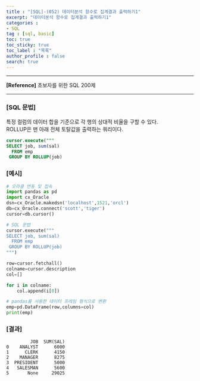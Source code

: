 ```yaml
---
title : "[SQL]-(052) 데이터분석 함수로 집계결과 출력하기1"
excerpt: "데이터분석 함수로 집계결과 출력하기1"
categories :
- SQL
tag : [sql, basic]
toc: true
toc_sticky: true
toc_label : "목록"
author_profile : false
search: true
---
```


---
**[Reference]** 초보자를 위한 SQL 200제

---
### [SQL 문법]
특정 컬럼의 데이터 합을 기준으로 각 행의 상대적 비율을 구할 수 있다.  
ROLLUP은 맨 아래 전체 토탈값을 출력하는 쿼리이다.

```sql
cursor.execute("""
SELECT job, sum(sal)
  FROM emp
 GROUP BY ROLLUP(job)
```
### [예시]
```python
# 오라클 연동 및 접속
import pandas as pd
import cx_Oracle
dsn=cx_Oracle.makedsn('localhost',1521,'orcl')
db=cx_Oracle.connect('scott','tiger')
cursor=db.cursor()

# SQL 문법
cursor.execute("""
SELECT job, sum(sal)
  FROM emp
 GROUP BY ROLLUP(job)
""")

row=cursor.fetchall()
colname=cursor.description
col=[]

for i in colname:
    col.append(i[0])

# pandas를 사용한 데이터 프레임 형식으로 변환
emp=pd.DataFrame(row,columns=col)
print(emp)
```
### [결과]
             JOB  SUM(SAL)
    0    ANALYST      6000
    1      CLERK      4150
    2    MANAGER      8275
    3  PRESIDENT      5000
    4   SALESMAN      5600
    5       None     29025
    
